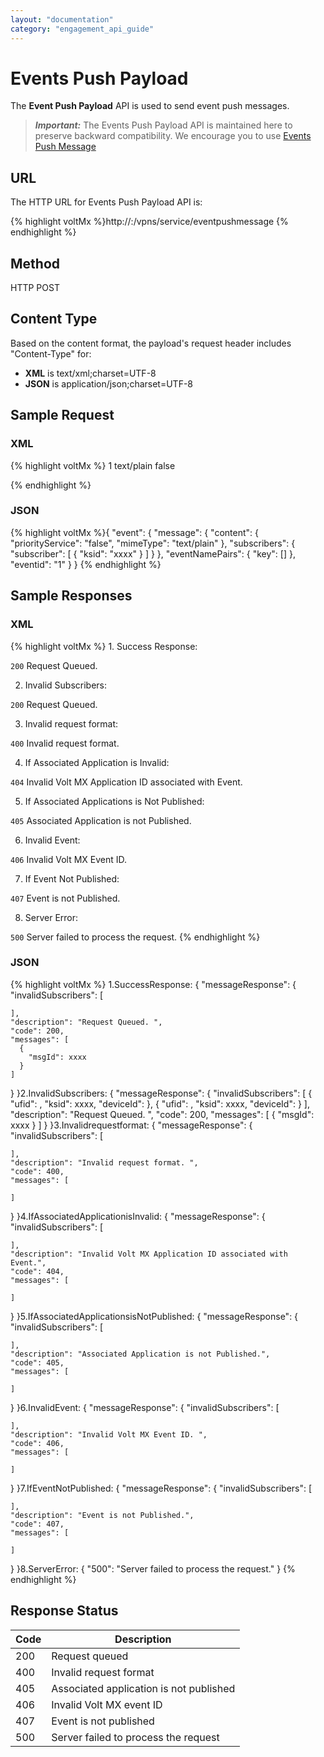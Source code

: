 ```yaml
---
layout: "documentation"
category: "engagement_api_guide"
---
```


# Events Push Payload

The **Event Push Payload** API is used to send event push messages.

> **_Important:_** The Events Push Payload API is maintained here to preserve backward compatibility. We encourage you to use [Events Push Message](../REST_API_Event/Event_Push_Message.html)

## URL

The HTTP URL for Events Push Payload API is:

{% highlight voltMx %}http://<host or ip>:<port>/vpns/service/eventpushmessage
{% endhighlight %}

## Method

HTTP POST

## Content Type

Based on the content format, the payload's request header includes "Content-Type" for:

- **XML** is text/xml;charset=UTF-8
- **JSON** is application/json;charset=UTF-8

## Sample Request

### XML

{% highlight voltMx %}<?xml version='1.0' encoding='UTF-8'?>
<event>
<eventid>1</eventid>
<eventNamePairs>
</eventNamePairs>
<message>
<subscribers>
<subscriber ksid="xxxx"/>
</subscribers>
<content>
<mimeType>text/plain</mimeType>
<priorityService>false</priorityService>
</content>
</message>
</event>

{% endhighlight %}

### JSON

{% highlight voltMx %}{
"event": {
"message": {
"content": {
"priorityService": "false",
"mimeType": "text/plain"
},
"subscribers": {
"subscriber": [
{
"ksid": "xxxx"
}
]
}
},
"eventNamePairs": {
"key": []
},
"eventid": "1"
}
}
{% endhighlight %}

## Sample Responses

### XML

{% highlight voltMx %} 1\. Success Response:

<messageResponse>
    <code>200</code>
    <description>Request Queued. </description>
    <messages>
        <message  msgId="xxxx" ></message>
    </messages>
</messageResponse>

2. Invalid Subscribers:

<messageResponse>
    <code>200</code>
    <description>Request Queued. </description>
    <invalidSubscribers>
        <subscriber ksid=xxxx></subscriber>
        <subscriber ksid=xxxx></subscriber>
    </invalidSubscribers>
    <messages>
        <message  msgId="-1" ></message>
    </messages>
</messageResponse>

3. Invalid request format:

<messageResponse>
    <code>400</code>
    <description>Invalid request format.</description>
    <messages></messages>
</messageResponse>

4. If Associated Application is Invalid:

<messageResponse>
    <code>404</code>
    <description>Invalid Volt MX Application ID associated with Event.</description>
    <messages></messages>
</messageResponse>

5. If Associated Applications is Not Published:

<messageResponse>
    <code>405</code>
    <description>Associated Application is not Published.</description>
    <messages></messages>
</messageResponse>

6. Invalid Event:

<messageResponse>
    <code>406</code>
    <description>Invalid Volt MX Event ID. </description>
    <messages></messages>
</messageResponse>

7. If Event Not Published:

<messageResponse>
    <code>407</code>
    <description>Event is not Published.</description>
    <messages></messages>
</messageResponse>

8. Server Error:

<messageResponse>
    <code>500</code>
    <description>Server failed to process the request.</description>
    <messages></messages>
</messageResponse>
{% endhighlight %}

### JSON

{% highlight voltMx %} 1.SuccessResponse: {
"messageResponse": {
"invalidSubscribers": [

    ],
    "description": "Request Queued. ",
    "code": 200,
    "messages": [
      {
        "msgId": xxxx
      }
    ]

}
}2.InvalidSubscribers: {
"messageResponse": {
"invalidSubscribers": [
{
"ufid": ,
"ksid": xxxx,
"deviceId":
},
{
"ufid": ,
"ksid": xxxx,
"deviceId":
}
],
"description": "Request Queued. ",
"code": 200,
"messages": [
{
"msgId": xxxx
}
]
}
}3.Invalidrequestformat: {
"messageResponse": {
"invalidSubscribers": [

    ],
    "description": "Invalid request format. ",
    "code": 400,
    "messages": [

    ]

}
}4.IfAssociatedApplicationisInvalid: {
"messageResponse": {
"invalidSubscribers": [

    ],
    "description": "Invalid Volt MX Application ID associated with Event.",
    "code": 404,
    "messages": [

    ]

}
}5.IfAssociatedApplicationsisNotPublished: {
"messageResponse": {
"invalidSubscribers": [

    ],
    "description": "Associated Application is not Published.",
    "code": 405,
    "messages": [

    ]

}
}6.InvalidEvent: {
"messageResponse": {
"invalidSubscribers": [

    ],
    "description": "Invalid Volt MX Event ID. ",
    "code": 406,
    "messages": [

    ]

}
}7.IfEventNotPublished: {
"messageResponse": {
"invalidSubscribers": [

    ],
    "description": "Event is not Published.",
    "code": 407,
    "messages": [

    ]

}
}8.ServerError: {
"500": "Server failed to process the request."
}
{% endhighlight %}

## Response Status

| Code | Description                             |
| ---- | --------------------------------------- |
| 200  | Request queued                          |
| 400  | Invalid request format                  |
| 405  | Associated application is not published |
| 406  | Invalid Volt MX event ID                |
| 407  | Event is not published                  |
| 500  | Server failed to process the request    |
